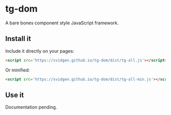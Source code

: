 # tg-dom

A bare bones component style JavaScript framework.

## Install it

Include it directly on your pages:

```html
<script src='https://svidgen.github.io/tg-dom/dist/tg-all.js'></script>
```

Or minified:

```html
<script src='https://svidgen.github.io/tg-dom/dist/tg-all-min.js'></script>
```

## Use it

Documentation pending.
